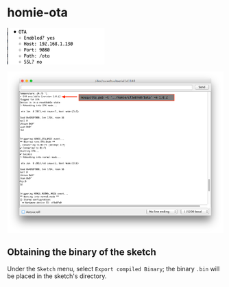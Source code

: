 # homie-ota

![Homie config](assets/jmbp-2687.png)

![ESP8266 Arduino](assets/jmbp-2686.png)


## Obtaining the binary of the sketch

Under the `Sketch` menu, select `Export compiled Binary`; the binary `.bin` will be placed in the sketch's directory.

